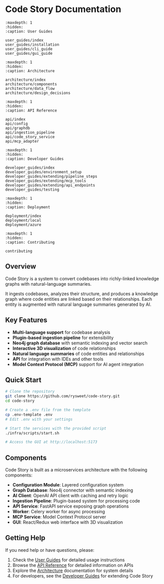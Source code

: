 # Code Story Documentation

```{toctree}
:maxdepth: 1
:hidden:
:caption: User Guides

user_guides/index
user_guides/installation
user_guides/cli_guide
user_guides/gui_guide
```

```{toctree}
:maxdepth: 1
:hidden:
:caption: Architecture

architecture/index
architecture/components
architecture/data_flow
architecture/design_decisions
```

```{toctree}
:maxdepth: 1
:hidden:
:caption: API Reference

api/index
api/config
api/graphdb
api/ingestion_pipeline
api/code_story_service
api/mcp_adapter
```

```{toctree}
:maxdepth: 1
:hidden:
:caption: Developer Guides

developer_guides/index
developer_guides/environment_setup
developer_guides/extending/pipeline_steps
developer_guides/extending/mcp_tools
developer_guides/extending/api_endpoints
developer_guides/testing
```

```{toctree}
:maxdepth: 1
:hidden:
:caption: Deployment

deployment/index
deployment/local
deployment/azure
```

```{toctree}
:maxdepth: 1
:hidden:
:caption: Contributing

contributing
```

## Overview

Code Story is a system to convert codebases into richly-linked knowledge graphs with natural-language summaries.

It ingests codebases, analyzes their structure, and produces a knowledge graph where code entities are linked based on their relationships. Each entity is augmented with natural language summaries generated by AI.

## Key Features

- **Multi-language support** for codebase analysis
- **Plugin-based ingestion pipeline** for extensibility
- **Neo4j graph database** with semantic indexing and vector search
- **Interactive 3D visualization** of code relationships
- **Natural language summaries** of code entities and relationships
- **API** for integration with IDEs and other tools
- **Model Context Protocol (MCP)** support for AI agent integration

## Quick Start

```bash
# Clone the repository
git clone https://github.com/rysweet/code-story.git
cd code-story

# Create a .env file from the template
cp .env-template .env
# Edit .env with your settings

# Start the services with the provided script
./infra/scripts/start.sh

# Access the GUI at http://localhost:5173
```

## Components

Code Story is built as a microservices architecture with the following components:

- **Configuration Module**: Layered configuration system
- **Graph Database**: Neo4j connector with semantic indexing
- **AI Client**: OpenAI API client with caching and retry logic
- **Ingestion Pipeline**: Plugin-based system for processing code
- **API Service**: FastAPI service exposing graph operations
- **Worker**: Celery worker for async processing
- **MCP Service**: Model Context Protocol server
- **GUI**: React/Redux web interface with 3D visualization

## Getting Help

If you need help or have questions, please:

1. Check the [User Guides](user_guides/index.md) for detailed usage instructions
2. Browse the [API Reference](api/index.md) for detailed information on APIs
3. Explore the [Architecture](architecture/index.md) documentation for system details
4. For developers, see the [Developer Guides](developer_guides/index.md) for extending Code Story